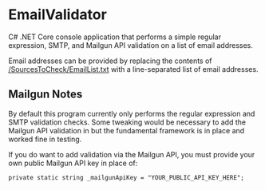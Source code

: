 # EmailValidator
C# .NET Core console application that performs a simple regular expression, SMTP, and Mailgun API validation on a list of email addresses.

Email addresses can be provided by replacing the contents of [/SourcesToCheck/EmailList.txt](EmailValidator/SourcesToCheck/EmailList.txt) with a line-separated list of email addresses.

## Mailgun Notes
By default this program currently only performs the regular expression and SMTP validation checks. Some tweaking would be necessary to add the Mailgun API validation in but the fundamental framework is in place and worked fine in testing.

If you do want to add validation via the Mailgun API, you must provide your own public Mailgun API key in place of:

`private static string _mailgunApiKey = "YOUR_PUBLIC_API_KEY_HERE";`
